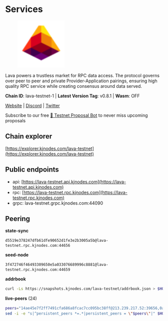 # Services

<figure><img src="https://raw.githubusercontent.com/kj89/cosmos-images/main/logos/lava.png" width="150" alt=""><figcaption></figcaption></figure>

Lava powers a trustless market for RPC data access. The protocol  governs over peer to peer and private Provider-Application pairings,  ensuring high quality RPC service while creating consensus around data served.

**Chain ID**: lava-testnet-1 | **Latest Version Tag**: v0.8.1 | **Wasm**: OFF

[Website](https://lavanet.xyz) | [Discord](https://discord.com/invite/Tbk5NxTCdA) | [Twitter](https://twitter.com/lavanetxyz)



Subscribe to our free [🤖 Testnet Proposal Bot](https://t.me/kjnodes_testnet_proposal_bot) to never miss upcoming proposals


## Chain explorer
[https://explorer.kjnodes.com/lava-testnet](https://explorer.kjnodes.com/lava-testnet)

## Public endpoints

* api: [https://lava-testnet.api.kjnodes.com](https://lava-testnet.api.kjnodes.com)
* rpc: [https://lava-testnet.rpc.kjnodes.com](https://lava-testnet.rpc.kjnodes.com)
* grpc: lava-testnet.grpc.kjnodes.com:44090

## Peering

**state-sync**

```text
d5519e378247dfb61dfe90652d1fe3e2b3005a5b@lava-testnet.rpc.kjnodes.com:44656
```

**seed-node**

```text
3f472746f46493309650e5a033076689996c8881@lava-testnet.rpc.kjnodes.com:44659
```

**addrbook**
```bash
curl -Ls https://snapshots.kjnodes.com/lava-testnet/addrbook.json > $HOME/.lava/config/addrbook.json
```

**live-peers** (24)
```bash
peers="14ae45e7f2ff7491cfa686a8fcac7cc095bc38ff@213.239.217.52:39656,0a528da95ca8025ef4043b6e73f1e789f4102940@176.103.222.22:26656,4bb3bb98ca32b5a0f82d445e60065601bb93a38c@86.111.48.163:26656,4373d820675ffcad758892bbd8e442d545cb1f4b@86.111.48.155:26656,d9abc551547563e9a45160adc070b8bb42fc7d62@75.119.134.69:29656,6ba3b6ec03839afffa64c83e18ff80a681f4968d@65.108.194.40:21756,40046fe63bdaa9efde27707b0d3de0bf84fedf80@86.111.48.158:26656,25da069c4dca143029ddae47bf2b7de69c2a8678@65.108.9.164:21156,3a445bfdbe2d0c8ee82461633aa3af31bc2b4dc0@3.252.219.158:26656,e593c7a9ca61f5616119d6beb5bd8ef5dd28d62d@34.246.190.1:26656,f68c57ca955420779773f9320a6b7710c2b29f73@188.191.36.222:26656,d5519e378247dfb61dfe90652d1fe3e2b3005a5b@65.109.68.190:44656,fb2b9d41678f3d1c9c0bdef1a87f2037b6b0088a@146.19.24.252:26666,0a78dd75926983ba06de451480673487ffa1bcc1@199.175.98.106:26656,125935f63c123b6891b014ffc071fbf781270771@23.88.74.54:11656,929d47994552e8cf6230f8b1d1a5c91e03209bf1@85.239.235.235:44656,6f71395e15c9f9f439df51fc6a667d93a1b7b019@35.162.117.131:26656,f137232fd25d5c3adc6d3f6cffa879beafe17768@89.250.150.241:26656,dc1c37e340a191ac0eea7c561b4a3c8fba2ce80a@65.21.237.241:26656,eb7832932626c1c636d16e0beb49e0e4498fbd5e@65.108.231.124:20656,95a490b4cde4c5311f7d58c3e47ee41fa039ddf4@144.76.27.79:60756,aebbf38433cc38ed3aad0bb5f2aa567797df78da@46.8.210.144:26756,0d08a1b452e6d7ccdfbc9b54658b5f9ed24eff7b@135.181.138.160:29956,370ae92bd28701e0c1d8dc912ccf0d40fe0db3d5@157.90.245.166:26656"
sed -i -e "s|^persistent_peers *=.*|persistent_peers = \"$peers\"|" $HOME/.lava/config/config.toml
```
